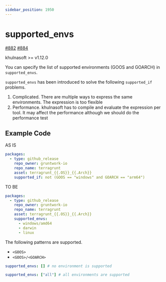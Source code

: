 ```yaml
---
sidebar_position: 1950
---
```


# supported_envs

[#882](https://github.com/khulnasoftproj/khulnasoft/issues/882) [#884](https://github.com/khulnasoftproj/khulnasoft/pull/884)

khulnasoft >= v1.12.0

You can specify the list of supported environments (GOOS and GOARCH) in `supported_envs`.

`supported_envs` has been introduced to solve the following `supported_if` problems.

1. Complicated. There are multiple ways to express the same environments. The expression is too flexible 
1. Performance. khulnasoft has to compile and evaluate the expression per tool. It may affect the performance although we should do the performance test

## Example Code

AS IS

```yaml
packages:
  - type: github_release
    repo_owner: gruntwork-io
    repo_name: terragrunt
    asset: terragrunt_{{.OS}}_{{.Arch}}
    supported_if: not (GOOS == "windows" and GOARCH == "arm64")
```

TO BE

```yaml
packages:
  - type: github_release
    repo_owner: gruntwork-io
    repo_name: terragrunt
    asset: terragrunt_{{.OS}}_{{.Arch}}
    supported_envs:
      - windows/amd64
      - darwin
      - linux
```

The following patterns are supported.

* `<GOOS>`
* `<GOOS>/<GOARCH>`

```yaml
supported_envs: [] # no environment is supported
```

```yaml
supported_envs: ["all"] # all environments are supported
```
